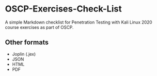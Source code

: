 # OSCP-Exercises-Check-List
A simple Markdown checklist for Penetration Testing with Kali Linux 2020 course exercises as part of OSCP.

## Other formats
- Joplin (.jex)
- JSON
- HTML
- PDF
